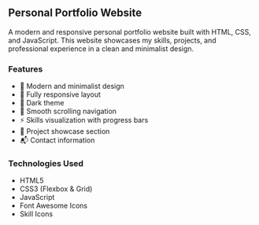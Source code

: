 ## Personal Portfolio Website

A modern and responsive personal portfolio website built with HTML, CSS, and JavaScript. This website showcases my skills, projects, and professional experience in a clean and minimalist design.

### Features

- 🎨 Modern and minimalist design
- 📱 Fully responsive layout
- 🌙 Dark theme
- 🔄 Smooth scrolling navigation
- ⚡ Skills visualization with progress bars
- 💼 Project showcase section
- 📬 Contact information

### Technologies Used

- HTML5
- CSS3 (Flexbox & Grid)
- JavaScript
- Font Awesome Icons
- Skill Icons